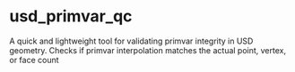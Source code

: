 # usd_primvar_qc
A quick and lightweight tool for validating primvar integrity in USD geometry. Checks if primvar interpolation matches the actual point, vertex, or face count

